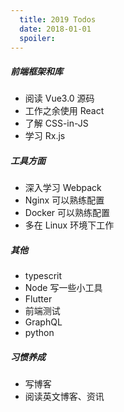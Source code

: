```yaml
---
  title: 2019 Todos
  date: 2018-01-01
  spoiler:
---
```


##### 前端框架和库

* 阅读 Vue3.0 源码
* 工作之余使用 React
* 了解 CSS-in-JS
* 学习 Rx.js

##### 工具方面

* 深入学习 Webpack
* Nginx 可以熟练配置
* Docker 可以熟练配置
* 多在 Linux 环境下工作

##### 其他

* typescrit
* Node 写一些小工具
* Flutter
* 前端测试
* GraphQL
* python

##### 习惯养成

* 写博客
* 阅读英文博客、资讯